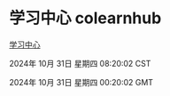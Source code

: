# 学习中心 colearnhub
[学习中心](http://219.139.197.74:56308/colearnhub/)

2024年 10月 31日 星期四 08:20:02 CST

2024年 10月 31日 星期四 00:20:02 GMT
